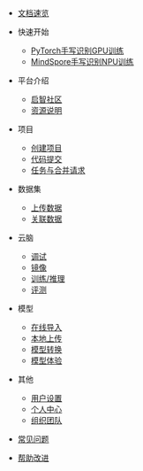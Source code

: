 <!-- docs/_sidebar.md -->

- [文档速览](quickstart/quickmenu.md)

- 快速开始
    - [PyTorch手写识别GPU训练](quickstart/quickstartGPU.md)
    - [MindSpore手写识别NPU训练](quickstart/quickstartNPU.md)

- 平台介绍
    - [启智社区](intro/intro.md)
    - [资源说明](intro/resources.md)

- 项目
    <!-- - [概述](repo/repo.md) -->
    - [创建项目](repo/create.md)
    - [代码提交](repo/code.md)
    - [任务与合并请求](repo/pr.md)

- 数据集
    <!-- - [概述](dataset/dataset.md) -->
    - [上传数据](dataset/upload.md)
    - [关联数据](dataset/link.md)

- 云脑
    <!-- - [概述](cloudbrain/cloudbrain.md) -->
    - [调试](cloudbrain/debug.md)
    - [镜像](cloudbrain/mirror.md)
    - [训练/推理](cloudbrain/train.md)
    - [评测](cloudbrain/eval.md)

- 模型
    <!-- - [概述](model/model.md) -->
    - [在线导入](model/import.md)
    - [本地上传](model/upload.md)
    - [模型转换](model/convert.md)
    - [模型体验](model/space.md)

- 其他
    - [用户设置](others/user.md)
    - [个人中心](others/center.md)
    - [组织团队](others/org.md)

- [常见问题](others/FAQ.md)
- [帮助改进](others/helper.md)
